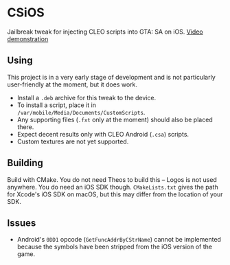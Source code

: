 # CSiOS
Jailbreak tweak for injecting CLEO scripts into GTA: SA on iOS. [Video demonstration](https://www.youtube.com/watch?v=6FTkOEV7qnw)

## Using
This project is in a very early stage of development and is not particularly user-friendly at the moment, but it does work.
* Install a `.deb` archive for this tweak to the device.
* To install a script, place it in `/var/mobile/Media/Documents/CustomScripts`.
* Any supporting files (`.fxt` only at the moment) should also be placed there.
* Expect decent results only with CLEO Android (`.csa`) scripts.
* Custom textures are not yet supported.

## Building
Build with CMake. You do not need Theos to build this – Logos is not used anywhere. You do need an iOS SDK though. `CMakeLists.txt` gives the path for Xcode's iOS SDK on macOS, but this may differ from the location of your SDK.

## Issues
* Android's `0DD1` opcode (`GetFuncAddrByCStrName`) cannot be implemented because the symbols have been stripped from the iOS version of the game.